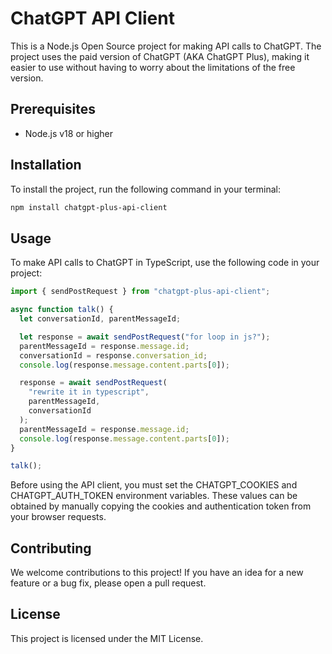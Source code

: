 # ChatGPT API Client

This is a Node.js Open Source project for making API calls to ChatGPT. The project uses the paid version of ChatGPT (AKA ChatGPT Plus), making it easier to use without having to worry about the limitations of the free version.

## Prerequisites

- Node.js v18 or higher

## Installation

To install the project, run the following command in your terminal:

```bash
npm install chatgpt-plus-api-client
```

## Usage

To make API calls to ChatGPT in TypeScript, use the following code in your project:

```typescript
import { sendPostRequest } from "chatgpt-plus-api-client";

async function talk() {
  let conversationId, parentMessageId;

  let response = await sendPostRequest("for loop in js?");
  parentMessageId = response.message.id;
  conversationId = response.conversation_id;
  console.log(response.message.content.parts[0]);

  response = await sendPostRequest(
    "rewrite it in typescript",
    parentMessageId,
    conversationId
  );
  parentMessageId = response.message.id;
  console.log(response.message.content.parts[0]);
}

talk();
```

Before using the API client, you must set the CHATGPT_COOKIES and CHATGPT_AUTH_TOKEN environment variables. These values can be obtained by manually copying the cookies and authentication token from your browser requests.

## Contributing

We welcome contributions to this project! If you have an idea for a new feature or a bug fix, please open a pull request.

## License

This project is licensed under the MIT License.
